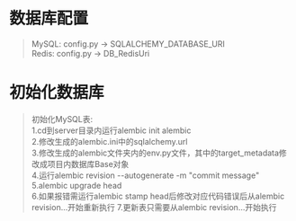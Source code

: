 # 数据库配置

> MySQL: config.py -> SQLALCHEMY_DATABASE_URI  
Redis: config.py -> DB_RedisUri

# 初始化数据库

> 初始化MySQL表:  
1.cd到server目录内运行alembic init alembic  
2.修改生成的alembic.ini中的sqlalchemy.url  
3.修改生成的alembic文件夹内的env.py文件，其中的target_metadata修改成项目内数据库Base对象  
4.运行alembic revision --autogenerate -m "commit message"  
5.alembic upgrade head  
6.如果报错需运行alembic stamp head后修改对应代码错误后从alembic revision...开始重新执行 7.更新表只需要从alembic revision...开始执行
